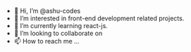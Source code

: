 - 👋 Hi, I’m @ashu-codes
- 👀 I’m interested in front-end development related projects.
- 🌱 I’m currently learning react-js.
- 💞️ I’m looking to collaborate on 
- 📫 How to reach me ...

<!---
ashu-codes/ashu-codes is a ✨ special ✨ repository because its `README.md` (this file) appears on your GitHub profile.
You can click the Preview link to take a look at your changes.
--->
